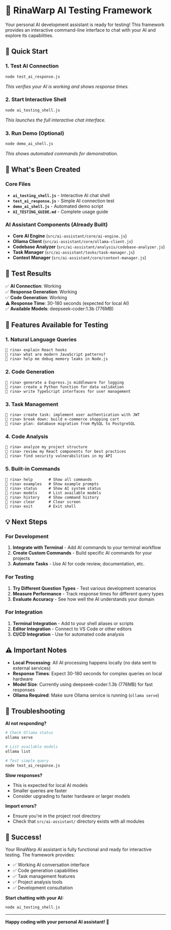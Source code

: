 # 🤖 RinaWarp AI Testing Framework

Your personal AI development assistant is ready for testing! This framework provides an interactive command-line interface to chat with your AI and explore its capabilities.

## 🚀 Quick Start

### 1. Test AI Connection
```bash
node test_ai_response.js
```
*This verifies your AI is working and shows response times.*

### 2. Start Interactive Shell
```bash
node ai_testing_shell.js
```
*This launches the full interactive chat interface.*

### 3. Run Demo (Optional)
```bash
node demo_ai_shell.js
```
*This shows automated commands for demonstration.*

## 📁 What's Been Created

### Core Files
- **`ai_testing_shell.js`** - Interactive AI chat shell
- **`test_ai_response.js`** - Simple AI connection test  
- **`demo_ai_shell.js`** - Automated demo script
- **`AI_TESTING_GUIDE.md`** - Complete usage guide

### AI Assistant Components (Already Built)
- **Core AI Engine** (`src/ai-assistant/core/ai-engine.js`)
- **Ollama Client** (`src/ai-assistant/core/ollama-client.js`)
- **Codebase Analyzer** (`src/ai-assistant/analysis/codebase-analyzer.js`)
- **Task Manager** (`src/ai-assistant/tasks/task-manager.js`)
- **Context Manager** (`src/ai-assistant/core/context-manager.js`)

## 🎯 Test Results

✅ **AI Connection**: Working  
✅ **Response Generation**: Working  
✅ **Code Generation**: Working  
⚠️ **Response Time**: 30-180 seconds (expected for local AI)  
✅ **Available Models**: deepseek-coder:1.3b (776MB)

## 🔧 Features Available for Testing

### 1. Natural Language Queries
```
🤖 rina> explain React hooks
🤖 rina> what are modern JavaScript patterns?
🤖 rina> help me debug memory leaks in Node.js
```

### 2. Code Generation
```
🤖 rina> generate a Express.js middleware for logging
🤖 rina> create a Python function for data validation
🤖 rina> write TypeScript interfaces for user management
```

### 3. Task Management
```
🤖 rina> create task: implement user authentication with JWT
🤖 rina> break down: build e-commerce shopping cart
🤖 rina> plan: database migration from MySQL to PostgreSQL
```

### 4. Code Analysis
```
🤖 rina> analyze my project structure
🤖 rina> review my React components for best practices
🤖 rina> find security vulnerabilities in my API
```

### 5. Built-in Commands
```
🤖 rina> help       # Show all commands
🤖 rina> examples   # Show example prompts
🤖 rina> status     # Show AI system status
🤖 rina> models     # List available models
🤖 rina> history    # Show command history
🤖 rina> clear      # Clear screen
🤖 rina> exit       # Exit shell
```

## 💡 Next Steps

### For Development
1. **Integrate with Terminal** - Add AI commands to your terminal workflow
2. **Create Custom Commands** - Build specific AI commands for your projects  
3. **Automate Tasks** - Use AI for code review, documentation, etc.

### For Testing
1. **Try Different Question Types** - Test various development scenarios
2. **Measure Performance** - Track response times for different query types
3. **Evaluate Accuracy** - See how well the AI understands your domain

### For Integration
1. **Terminal Integration** - Add to your shell aliases or scripts
2. **Editor Integration** - Connect to VS Code or other editors
3. **CI/CD Integration** - Use for automated code analysis

## ⚠️ Important Notes

- **Local Processing**: All AI processing happens locally (no data sent to external services)
- **Response Times**: Expect 30-180 seconds for complex queries on local hardware
- **Model Size**: Currently using deepseek-coder:1.3b (776MB) for fast responses
- **Ollama Required**: Make sure Ollama service is running (`ollama serve`)

## 🐛 Troubleshooting

**AI not responding?**
```bash
# Check Ollama status
ollama serve

# List available models  
ollama list

# Test simple query
node test_ai_response.js
```

**Slow responses?**
- This is expected for local AI models
- Smaller queries are faster
- Consider upgrading to faster hardware or larger models

**Import errors?**
- Ensure you're in the project root directory
- Check that `src/ai-assistant/` directory exists with all modules

## 🎉 Success!

Your RinaWarp AI assistant is fully functional and ready for interactive testing. The framework provides:

- ✅ Working AI conversation interface
- ✅ Code generation capabilities  
- ✅ Task management features
- ✅ Project analysis tools
- ✅ Development consultation

**Start chatting with your AI:**
```bash
node ai_testing_shell.js
```

---

**Happy coding with your personal AI assistant! 🚀**
